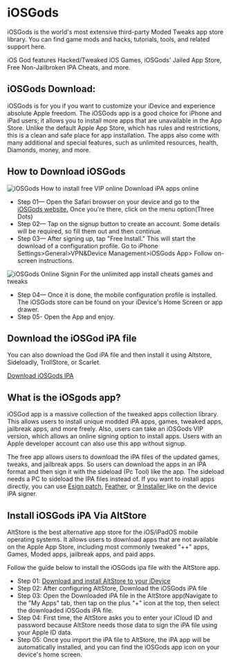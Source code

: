 # iOSGods
iOSGods is the world's most extensive third-party Moded Tweaks app store library. You can find game mods and hacks, tutorials, tools, and related support here.

iOS God features Hacked/Tweaked iOS Games, iOSGods' Jailed App Store, Free Non-Jailbroken IPA Cheats, and more.

## iOSGods Download:
iOSGods is for you if you want to customize your iDevice and experience absolute Apple freedom. The iOSGods app is a good choice for iPhone and iPad users; it allows you to install more apps that are unavailable in the App Store. Unlike the default Apple App Store, which has rules and restrictions, this is a clean and safe place for app installation.
The apps also come with many additional and special features, such as unlimited resources, health, Diamonds, money, and more.

## How to Download iOSGods
![iOSGods How to install free VIP online Download iPA apps online](https://github.com/user-attachments/assets/58f925e1-ade0-4728-8623-94e9b25eb03e)

- Step 01— Open the Safari browser on your device and go to the [iOSGods website.](https://iosgods.com/) Once you're there, click on the menu option(Three Dots)
- Step 02— Tap on the signup button to create an account. Some details will be required, so fill them out and then continue. 
- Step 03— After signing up, tap "Free Install." This will start the download of a configuration profile. Go to iPhone Settings>General>VPN&Device Management>iOSGods App> Follow on-screen instructions.

![iOSGods Online Signin For the unlimited app install cheats games and tweaks](https://github.com/user-attachments/assets/779dfeb8-b2f6-45df-98b6-5453fca542bf)
  
- Step 04— Once it is done, the mobile configuration profile is installed. The iOSGods store can be found on your iDevice's Home Screen or app drawer.
- Step 05- Open the App and enjoy.

## Download the iOSGod iPA file 

You can also download the God iPA file and then install it using Altstore, Sideloadly, TrollStore, or Scarlet.

[Download iOSGods IPA](https://mega.nz/file/YKojzSjJ#ezt5HrPv_CLVVegWfNB1IPdi_sNdKRKawdn0z8CJzNY)


## What is the iOSgods app?

iOSGod app is a massive collection of the tweaked apps collection library. This allows users to install unique modded iPA apps, games, tweaked apps, jailbreak apps, and more freely. Also, users can take an iOSGods VIP version, which allows an online signing option to install apps. Users with an Apple developer account can also use this app without signup. 

The free app allows users to download the iPA files of the updated games, tweaks, and jailbreak apps. So users can download the apps in an IPA format and then sign it with the sideload (Pc Tool) like the app. The sideload needs a PC to sideload the IPA files instead of. If you want to install apps directly, you can use [Esign patch](https://zeejb.com/esign-app/), [Feather](https://zeejb.com/feather-ios/), or [9 Installer ](https://zeejb.com/9-install%d0%b5r/)like on the device iPA signer. 

## Install iOSGods iPA Via AltStore

AltStore is the best alternative app store for the iOS/iPadOS mobile operating systems. It allows users to download apps that are not available on the Apple App Store, including most commonly tweaked "++" apps, Games, Moded apps, jailbreak apps, and paid apps. 

Follow the guide below to install the iOSGods ipa file with the AltStore app. 

- Step 01: [Download and install AltStore to your iDevice](https://zeejb.com/altstore/)
- Step 02: After configuring AltStore, Download the iOSGods iPA file
- Step 03: Open the Downloaded iPA file in the AltStore app(Navigate to the "My Apps" tab, then tap on the plus "+" icon at the top, then select the downloaded iOSGods iPA file. 
- Step 04: First time, the AltStore asks you to enter your iCloud ID and password because AltStore needs those data to sign the iPA file using your Apple ID data. 
- Step 05: Once you import the iPA file to AltStore, the iPA app will be automatically installed, and you can find the iOSGods app icon on your device's home screen.

